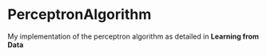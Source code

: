 # PerceptronAlgorithm
My implementation of the perceptron algorithm as detailed in **Learning from Data**
